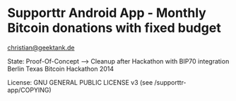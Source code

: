 Supporttr Android App - Monthly Bitcoin donations with fixed budget
=========
christian@geektank.de

State: Proof-Of-Concept --> Cleanup after Hackathon with BIP70 integration
Berlin Texas Bitcoin Hackathon 2014

License: GNU GENERAL PUBLIC LICENSE v3 (see /supporttr-app/COPYING)
